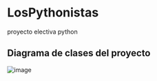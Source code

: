 # LosPythonistas
proyecto electiva python


## Diagrama de clases del proyecto 
![image](https://user-images.githubusercontent.com/44983658/99891238-17927200-2c3e-11eb-859a-3437ddca759b.png)
